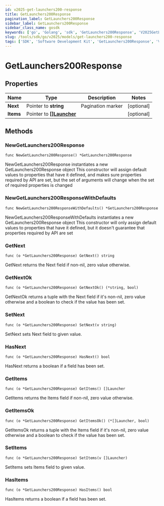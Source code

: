 ```yaml
---
id: v2025-get-launchers200-response
title: GetLaunchers200Response
pagination_label: GetLaunchers200Response
sidebar_label: GetLaunchers200Response
sidebar_class_name: gosdk
keywords: ['go', 'Golang', 'sdk', 'GetLaunchers200Response', 'V2025GetLaunchers200Response'] 
slug: /tools/sdk/go/v2025/models/get-launchers200-response
tags: ['SDK', 'Software Development Kit', 'GetLaunchers200Response', 'V2025GetLaunchers200Response']
---
```


# GetLaunchers200Response

## Properties

Name | Type | Description | Notes
------------ | ------------- | ------------- | -------------
**Next** | Pointer to **string** | Pagination marker | [optional] 
**Items** | Pointer to [**[]Launcher**](launcher) |  | [optional] 

## Methods

### NewGetLaunchers200Response

`func NewGetLaunchers200Response() *GetLaunchers200Response`

NewGetLaunchers200Response instantiates a new GetLaunchers200Response object
This constructor will assign default values to properties that have it defined,
and makes sure properties required by API are set, but the set of arguments
will change when the set of required properties is changed

### NewGetLaunchers200ResponseWithDefaults

`func NewGetLaunchers200ResponseWithDefaults() *GetLaunchers200Response`

NewGetLaunchers200ResponseWithDefaults instantiates a new GetLaunchers200Response object
This constructor will only assign default values to properties that have it defined,
but it doesn't guarantee that properties required by API are set

### GetNext

`func (o *GetLaunchers200Response) GetNext() string`

GetNext returns the Next field if non-nil, zero value otherwise.

### GetNextOk

`func (o *GetLaunchers200Response) GetNextOk() (*string, bool)`

GetNextOk returns a tuple with the Next field if it's non-nil, zero value otherwise
and a boolean to check if the value has been set.

### SetNext

`func (o *GetLaunchers200Response) SetNext(v string)`

SetNext sets Next field to given value.

### HasNext

`func (o *GetLaunchers200Response) HasNext() bool`

HasNext returns a boolean if a field has been set.

### GetItems

`func (o *GetLaunchers200Response) GetItems() []Launcher`

GetItems returns the Items field if non-nil, zero value otherwise.

### GetItemsOk

`func (o *GetLaunchers200Response) GetItemsOk() (*[]Launcher, bool)`

GetItemsOk returns a tuple with the Items field if it's non-nil, zero value otherwise
and a boolean to check if the value has been set.

### SetItems

`func (o *GetLaunchers200Response) SetItems(v []Launcher)`

SetItems sets Items field to given value.

### HasItems

`func (o *GetLaunchers200Response) HasItems() bool`

HasItems returns a boolean if a field has been set.


